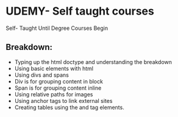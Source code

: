 # UDEMY- Self taught courses
Self- Taught Until Degree Courses Begin

## Breakdown:
* Typing up the html doctype and understanding the breakdown
* Using basic elements with html
* Using divs and spans
* Div is for grouping content in block
* Span is for grouping content inline
* Using relative paths for images
* Using anchor tags to link external sites
* Creating tables using the <table> and <tr> tag elements.